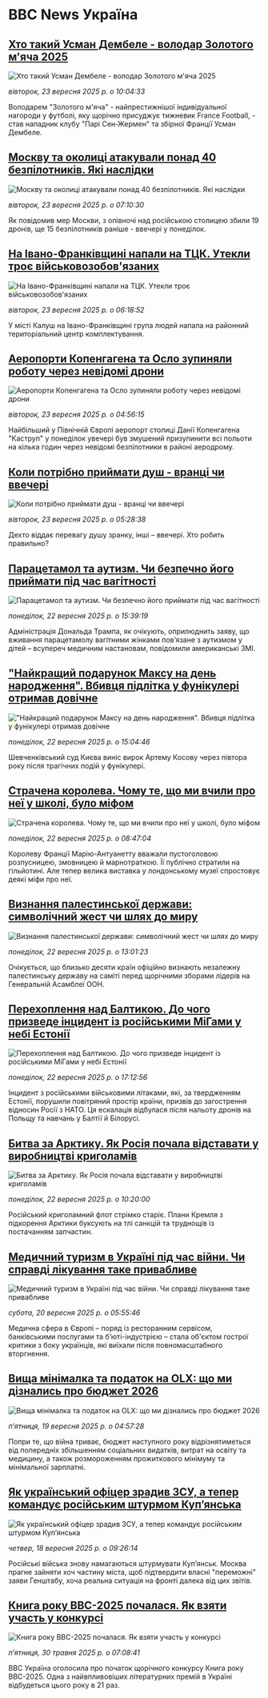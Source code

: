 # BBC News Україна## [Хто такий Усман Дембеле - володар Золотого м'яча 2025](https://www.bbc.com/ukrainian/articles/c62n0dq676ko?at_medium=RSS&at_campaign=rss?at_campaign=githubrss)![Хто такий Усман Дембеле - володар Золотого м'яча 2025](https://ichef.bbci.co.uk/ace/ws/240/cpsprodpb/a54b/live/6176d330-97fe-11f0-bbd1-054b8823316c.jpg)_вівторок, 23 вересня 2025 р. о 10:04:33_Володарем "Золотого м'яча" - найпрестижнішої індивідуальної нагороди у футболі, яку щорічно присуджує тижневик France Football, - став нападник клубу "Парі Сен-Жермен" та збірної Франції Усман Дембеле.## [Москву та околиці атакували понад 40 безпілотників. Які наслідки](https://www.bbc.com/ukrainian/articles/ce86zrlm120o?at_medium=RSS&at_campaign=rss?at_campaign=githubrss)![Москву та околиці атакували понад 40 безпілотників. Які наслідки](https://ichef.bbci.co.uk/ace/ws/240/cpsprodpb/40c8/live/f90e2880-9847-11f0-96a9-1168f73f5e1b.jpg)_вівторок, 23 вересня 2025 р. о 07:10:30_Як повідомив мер Москви, з опівночі над російською столицею збили 19 дронів, ще 15 безпілотників раніше - ввечері у понеділок.## [На Івано-Франківщині напали на ТЦК. Утекли троє військовозобов'язаних  ](https://www.bbc.com/ukrainian/articles/c0lk7x2g674o?at_medium=RSS&at_campaign=rss?at_campaign=githubrss)![На Івано-Франківщині напали на ТЦК. Утекли троє військовозобов'язаних  ](https://ichef.bbci.co.uk/ace/ws/240/cpsprodpb/bdcc/live/e5e822d0-9840-11f0-b5c0-7b0147d87db9.jpg)_вівторок, 23 вересня 2025 р. о 06:18:52_У місті Калуш на Івано-Франківщині група людей напала на районний територіальний центр комплектування.## [Аеропорти Копенгагена та Осло зупиняли роботу через невідомі дрони](https://www.bbc.com/ukrainian/articles/c5yg49mnd5ko?at_medium=RSS&at_campaign=rss?at_campaign=githubrss)![Аеропорти Копенгагена та Осло зупиняли роботу через невідомі дрони](https://ichef.bbci.co.uk/ace/ws/240/cpsprodpb/d6ba/live/d04d3770-9837-11f0-945a-2f8008cb7eb7.jpg)_вівторок, 23 вересня 2025 р. о 04:56:15_Найбільший у Північній Європі аеропорт столиці Данії Копенгагена "Каструп" у понеділок увечері був змушений призупинити всі польоти на кілька годин через невідомі безпілотники в районі аеродрому.## [Коли потрібно приймати душ - вранці чи ввечері](https://www.bbc.com/ukrainian/articles/c80g3l05pvxo?at_medium=RSS&at_campaign=rss?at_campaign=githubrss)![Коли потрібно приймати душ - вранці чи ввечері](https://ichef.bbci.co.uk/ace/ws/240/cpsprodpb/800e/live/60fdb7c0-979f-11f0-af62-91486a511a31.jpg)_вівторок, 23 вересня 2025 р. о 05:28:38_Дехто віддає перевагу душу зранку, інші – ввечері. Хто робить правильно?## [Парацетамол та аутизм. Чи безпечно його приймати під час вагітності](https://www.bbc.com/ukrainian/articles/c5y4p2vwndeo?at_medium=RSS&at_campaign=rss?at_campaign=githubrss)![Парацетамол та аутизм. Чи безпечно його приймати під час вагітності](https://ichef.bbci.co.uk/ace/ws/240/cpsprodpb/32cc/live/6c2192e0-97c0-11f0-858a-a904eacbef23.jpg)_понеділок, 22 вересня 2025 р. о 15:39:19_Адміністрація Дональда Трампа, як очікують, оприлюднить заяву, що вживання парацетамолу вагітними жінками повʼязане з аутизмом у дітей – всупереч медичним настановам, повідомили американські ЗМІ.## ["Найкращий подарунок Максу на день народження". Вбивця підлітка у фунікулері отримав довічне](https://www.bbc.com/ukrainian/articles/c9v71mve41po?at_medium=RSS&at_campaign=rss?at_campaign=githubrss)!["Найкращий подарунок Максу на день народження". Вбивця підлітка у фунікулері отримав довічне](https://ichef.bbci.co.uk/ace/ws/240/cpsprodpb/8c38/live/e3554790-97bf-11f0-928c-71dbb8619e94.png)_понеділок, 22 вересня 2025 р. о 15:04:46_Шевченківський суд Києва виніс вирок Артему Косову через півтора року після трагічних подій у фунікулері.## [Страчена королева. Чому те, що ми вчили про неї у школі, було міфом](https://www.bbc.com/ukrainian/articles/cgl1n14yw8yo?at_medium=RSS&at_campaign=rss?at_campaign=githubrss)![Страчена королева. Чому те, що ми вчили про неї у школі, було міфом](https://ichef.bbci.co.uk/ace/ws/240/cpsprodpb/6740/live/b714cde0-9558-11f0-84c8-99de564f0440.jpg)_понеділок, 22 вересня 2025 р. о 08:47:04_Королеву Франції Марію-Антуанетту вважали пустоголовою розпусницею, змовницею й марнотраткою. Її публічно стратили на гільйотині. Але тепер велика виставка у лондонському музеї спростовує деякі міфи про неї.## [Визнання палестинської держави: символічний жест чи шлях до миру](https://www.bbc.com/ukrainian/articles/c8d7rq73d16o?at_medium=RSS&at_campaign=rss?at_campaign=githubrss)![Визнання палестинської держави: символічний жест чи шлях до миру](https://ichef.bbci.co.uk/ace/ws/240/cpsprodpb/be40/live/cd71c510-96f3-11f0-b421-1f7adb2b0f32.jpg)_понеділок, 22 вересня 2025 р. о 13:01:23_Очікується, що близько десяти країн офіційно визнають незалежну палестинську державу на саміті перед щорічними зборами лідерів на Генеральній Асамблеї ООН.## [Перехоплення над Балтикою. До чого призведе інцидент із російськими МіГами у небі Естонії](https://www.bbc.com/ukrainian/articles/cpd92ew9j6eo?at_medium=RSS&at_campaign=rss?at_campaign=githubrss)![Перехоплення над Балтикою. До чого призведе інцидент із російськими МіГами у небі Естонії](https://ichef.bbci.co.uk/ace/ws/240/cpsprodpb/7f1e/live/6ca13840-97c2-11f0-8688-49888c97a1d5.jpg)_понеділок, 22 вересня 2025 р. о 17:12:56_Інцидент з російськими військовими літаками, які, за твердженням Естонії, порушили повітряний простір країни, призвів до загострення відносин Росії з НАТО. Ця ескалація відбулася після нальоту дронів на Польщу та навчань у Балтії й Білорусі.## [Битва за Арктику. Як Росія почала відставати у виробництві криголамів](https://www.bbc.com/ukrainian/articles/cre5xdpyg0zo?at_medium=RSS&at_campaign=rss?at_campaign=githubrss)![Битва за Арктику. Як Росія почала відставати у виробництві криголамів](https://ichef.bbci.co.uk/ace/ws/240/cpsprodpb/94e2/live/a24e46f0-9767-11f0-9201-33d12d488e56.jpg)_понеділок, 22 вересня 2025 р. о 10:20:00_Російський криголамний флот стрімко старіє. Плани Кремля з підкорення Арктики буксують на тлі санкцій та труднощів із постачанням запчастин.## [Медичний туризм в Україні під час війни. Чи справді лікування таке привабливе](https://www.bbc.com/ukrainian/articles/cjedy74p3wvo?at_medium=RSS&at_campaign=rss?at_campaign=githubrss)![Медичний туризм в Україні під час війни. Чи справді лікування таке привабливе](https://ichef.bbci.co.uk/ace/ws/240/cpsprodpb/1a57/live/c8bfbf90-954f-11f0-a9d0-b91ec0b66439.jpg)_субота, 20 вересня 2025 р. о 05:55:46_Медична сфера в Європі – поряд із ресторанним сервісом, банківськими послугами та бʼюті-індустрією – стала об'єктом гострої критики з боку українців, які виїхали після повномасштабного вторгнення.## [Вища мінімалка та податок на OLX: що ми дізнались про бюджет 2026](https://www.bbc.com/ukrainian/articles/cj6x1r54kg7o?at_medium=RSS&at_campaign=rss?at_campaign=githubrss)![Вища мінімалка та податок на OLX: що ми дізнались про бюджет 2026](https://ichef.bbci.co.uk/ace/ws/240/cpsprodpb/78d2/live/d38745d0-93ef-11f0-84c8-99de564f0440.jpg)_пʼятниця, 19 вересня 2025 р. о 04:57:28_Попри те, що війна триває, бюджет наступного року відрізнятиметься від попередніх збільшенням соціальних видатків, витрат на освіту та медицину, а також розмороженням прожиткового мінімуму та мінімальної зарплатні.## [Як український офіцер зрадив ЗСУ, а тепер командує російським штурмом Купʼянська](https://www.bbc.com/ukrainian/articles/c8jm1k4le1mo?at_medium=RSS&at_campaign=rss?at_campaign=githubrss)![Як український офіцер зрадив ЗСУ, а тепер командує російським штурмом Купʼянська](https://ichef.bbci.co.uk/ace/ws/240/cpsprodpb/f911/live/eb9a8090-946e-11f0-bc01-a3a35aa734ac.png)_четвер, 18 вересня 2025 р. о 09:26:14_Російські війська знову намагаються штурмувати Куп’янськ. Москва прагне зайняти хоч частину міста, щоб підтвердити власні "переможні" заяви Генштабу, хоча реальна ситуація на фронті далека від цих звітів.## [Книга року BBC-2025 почалася. Як взяти участь у конкурсі ](https://www.bbc.com/ukrainian/articles/clygdp91lk7o?at_medium=RSS&at_campaign=rss?at_campaign=githubrss)![Книга року BBC-2025 почалася. Як взяти участь у конкурсі ](https://ichef.bbci.co.uk/ace/ws/240/cpsprodpb/01eb/live/6dc71a60-3b9b-11f0-b0d7-71720076f013.jpg)_пʼятниця, 30 травня 2025 р. о 07:08:41_BBC Україна оголосила про початок щорічного конкурсу Книга року BBC-2025. Одна з найвпливовіших літературних премій в Україні відбудеться цього року в 21 раз.